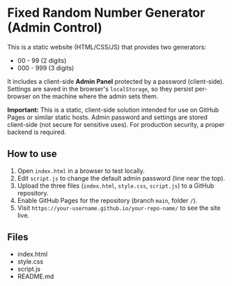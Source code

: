 # Fixed Random Number Generator (Admin Control)

This is a static website (HTML/CSS/JS) that provides two generators:
- 00 - 99 (2 digits)
- 000 - 999 (3 digits)

It includes a client-side **Admin Panel** protected by a password (client-side). Settings are saved in the browser's `localStorage`, so they persist per-browser on the machine where the admin sets them.

**Important:** This is a static, client-side solution intended for use on GitHub Pages or similar static hosts. Admin password and settings are stored client-side (not secure for sensitive uses). For production security, a proper backend is required.

## How to use
1. Open `index.html` in a browser to test locally.
2. Edit `script.js` to change the default admin password (line near the top).
3. Upload the three files (`index.html`, `style.css`, `script.js`) to a GitHub repository.
4. Enable GitHub Pages for the repository (branch `main`, folder `/`).
5. Visit `https://your-username.github.io/your-repo-name/` to see the site live.

## Files
- index.html
- style.css
- script.js
- README.md
